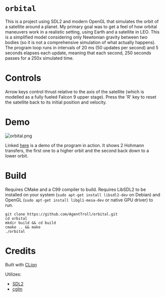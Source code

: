 # `orbital`

This is a project using SDL2 and modern OpenGL that
simulates the orbit of a satellite around a planet.
My primary goal was to get a feel of how orbital
maneuvers work in a realistic setting, using Earth
and a satellite in LEO. This is a simplified model
considering only Newtonian gravity between two bodies (so
it is not a comprehensive simulation of what actually
happens). The program loop runs in intervals of 20 ms
(50 updates per second) and 5 seconds elapses each update,
meaning that each second, 250 seconds passes for a 250x
simulated time.

# Controls

Arrow keys control thrust relative to the axis of the
satellite (which is modelled as a fully fueled Falcon 9
upper stage). Press the 'R' key to reset the satellite back
to its initial position and velocity.

# Demo

![orbital.png](https://i.postimg.cc/zDdpn2wd/orbital.png)

Linked [here](https://streamable.com/83lmfk) is a demo of
the program in action. It shows 2 Hohmann transfers, the
first one to a higher orbit and the second back down to a
lower orbit.

# Build

Requires CMake and a C99 compiler to build. Requires 
LibSDL2 to be installed on your system (`sudo apt-get install libsdl2-dev` 
on Debian) and OpenGL (`sudo apt-get install libgl1-mesa-dev`
or native GPU driver) to run.

``` shell
git clone https://github.com/AgentTroll/orbital.git
cd orbital
mkdir build && cd build
cmake .. && make
./orbital
```

# Credits

Built with [CLion](https://www.jetbrains.com/clion/)

Utilizes:

  * [SDL2](https://www.libsdl.org/)
  * [cglm](https://github.com/recp/cglm)
